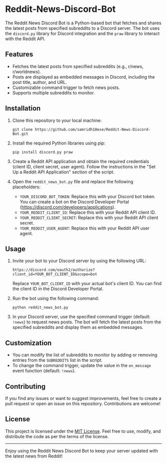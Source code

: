 # Reddit-News-Discord-Bot

The Reddit News Discord Bot is a Python-based bot that fetches and shares the latest posts from specified subreddits to a Discord server. The bot uses the `discord.py` library for Discord integration and the `praw` library to interact with the Reddit API.

## Features

- Fetches the latest posts from specified subreddits (e.g., r/news, r/worldnews).
- Posts are displayed as embedded messages in Discord, including the post title, author, and URL.
- Customizable command trigger to fetch news posts.
- Supports multiple subreddits to monitor.

## Installation

1. Clone this repository to your local machine:

   ```
   git clone https://github.com/samridh10exe/Reddit-News-Discord-Bot.git
   ```

2. Install the required Python libraries using pip:

   ```
   pip install discord.py praw
   ```

3. Create a Reddit API application and obtain the required credentials (client ID, client secret, user agent). Follow the instructions in the "Set Up a Reddit API Application" section of the script.

4. Open the `reddit_news_bot.py` file and replace the following placeholders:

   - `YOUR_DISCORD_BOT_TOKEN`: Replace this with your Discord bot token. You can create a bot on the Discord Developer Portal (https://discord.com/developers/applications).
   - `YOUR_REDDIT_CLIENT_ID`: Replace this with your Reddit API client ID.
   - `YOUR_REDDIT_CLIENT_SECRET`: Replace this with your Reddit API client secret.
   - `YOUR_REDDIT_USER_AGENT`: Replace this with your Reddit API user agent.

## Usage

1. Invite your bot to your Discord server by using the following URL:

   ```
   https://discord.com/oauth2/authorize?client_id=YOUR_BOT_CLIENT_ID&scope=bot
   ```

   Replace `YOUR_BOT_CLIENT_ID` with your actual bot's client ID. You can find the client ID in the Discord Developer Portal.

2. Run the bot using the following command:

   ```
   python reddit_news_bot.py
   ```

3. In your Discord server, use the specified command trigger (default: `!news`) to request news posts. The bot will fetch the latest posts from the specified subreddits and display them as embedded messages.

## Customization

- You can modify the list of subreddits to monitor by adding or removing entries from the `SUBREDDITS` list in the script.
- To change the command trigger, update the value in the `on_message` event function (default: `!news`).

## Contributing

If you find any issues or want to suggest improvements, feel free to create a pull request or open an issue on this repository. Contributions are welcome!

## License

This project is licensed under the [MIT License](LICENSE). Feel free to use, modify, and distribute the code as per the terms of the license.

---

Enjoy using the Reddit News Discord Bot to keep your server updated with the latest news from Reddit!
